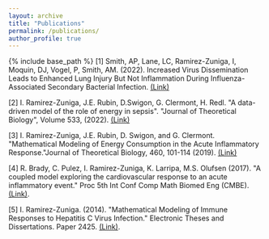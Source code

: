 ```yaml
---
layout: archive
title: "Publications"
permalink: /publications/
author_profile: true
---
```

{% include base_path %}
[1] Smith, AP, Lane, LC, Ramirez-Zuniga, I, Moquin, DJ, Vogel, P, Smith, AM. (2022). Increased Virus Dissemination Leads to Enhanced Lung Injury But Not Inflammation During Influenza-Associated Secondary Bacterial Infection. [(Link)](https://academic.oup.com/femsmicrobes/article/doi/10.1093/femsmc/xtac022/6649651)

[2] I. Ramirez-Zuniga, J.E. Rubin, D.Swigon, G. Clermont, H. Redl. "A data-driven model of the role of energy in sepsis". "Journal of Theoretical Biology", Volume 533, (2022). [(Link)](https://authors.elsevier.com/a/1e5Kr57im8GQO)

[3] I. Ramirez-Zuniga, J.E. Rubin, D. Swigon, and G. Clermont. "Mathematical Modeling of Energy Consumption in the Acute Inflammatory Response."Journal of Theoretical Biology, 460, 101-114 (2019). [(Link)](https://www.sciencedirect.com/science/article/pii/S0022519318304120)

[4] R. Brady, C. Pulez, I. Ramirez-Zuniga, K. Larripa, M.S. Olufsen (2017). "A coupled model exploring the cardiovascular response to an acute inflammatory event." Proc 5th Int Conf Comp Math Biomed Eng (CMBE). [(Link)](http://www.compbiomed.net/2017/cmbe-proceedings.htm).

[5] I. Ramirez-Zuniga. (2014). "Mathematical Modeling of Immune Responses to Hepatitis C Virus Infection." Electronic Theses and Dissertations. Paper 2425. [(Link)](https://dc.etsu.edu/etd/2425).
